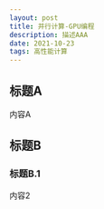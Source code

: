```yaml
---
layout: post
title: 并行计算-GPU编程
description: 描述AAA
date: 2021-10-23
tags: 高性能计算
---
```




## 标题A

内容A


## 标题B

### 标题B.1

内容2 
